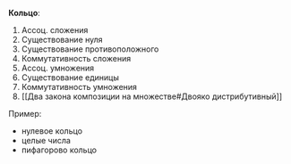 **Кольцо**:
1. Ассоц. сложения
2. Существование нуля
3. Существование противоположного
4. Коммутативность сложения
5. Ассоц. умножения
6. Существование единицы
7. Коммутативность умножения
8. [[Два закона композиции на множестве#Двояко дистрибутивный]]

Пример:
- нулевое кольцо
- целые числа
- пифагорово кольцо

